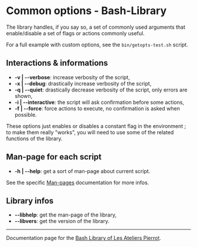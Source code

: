 Common options - Bash-Library
=============================

The library handles, if you say so, a set of commonly used arguments that enable/disable
a set of flags or actions commonly useful.

For a full example with custom options, see the `bin/getopts-test.sh` script.


## Interactions & informations

-   **-v | --verbose**: increase verbosity of the script,
-   **-x | --debug**: drastically increase verbosity of the script,
-   **-q | --quiet**: drastically decrease verbosity of the script, only errors are shown,
-   **-i | --interactive**: the script will ask confirmation before some actions,
-   **-f | --force**: force actions to execute, no confirmation is asked when possible.

These options just enables or disables a constant flag in the environment ; to make
them really "works", you will need to use some of the related functions of the library.


## Man-page for each script

-   **-h | --help**: get a sort of man-page about current script.

See the specific [Man-pages](Man-pages.md) documentation for more infos.


## Library infos

-   **--libhelp**: get the man-page of the library,
-   **--libvers**: get the version of the library.

--------------

Documentation page for the [Bash Library of Les Ateliers Pierrot](https://github.com/atelierspierrot/bash-library).
